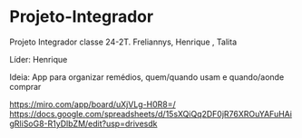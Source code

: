 # Projeto-Integrador
Projeto Integrador classe 24-2T. Freliannys, Henrique , Talita

Líder: Henrique

Ideia: App para organizar remédios, quem/quando usam e quando/aonde comprar

https://miro.com/app/board/uXjVLg-H0R8=/
https://docs.google.com/spreadsheets/d/15sXQiQq2DF0jR76XROuYAFuHAigRliSoG8-R1yDlbZM/edit?usp=drivesdk